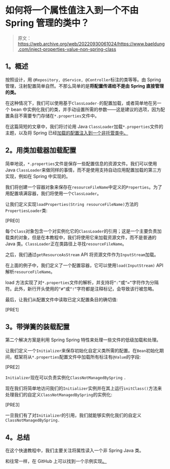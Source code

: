 # 如何将一个属性值注入到一个不由 Spring 管理的类中？

> 原文：<https://web.archive.org/web/20220930061024/https://www.baeldung.com/inject-properties-value-non-spring-class>

## **1。概述**

按照设计，用 `@Repository, @Service, @Controller`标注的类等等。由 Spring 管理，注射配置简单自然。不那么简单的是**将配置传递给不是由 Spring 直接管理的类。**

在这种情况下，我们可以使用基于`ClassLoader-`的配置加载，或者简单地在另一个 bean 中实例化我们的类，并手动设置所需的参数——这是建议的选项，因为配置条目不需要专门存储在`*.properties`文件中。

在这篇简短的文章中，我们将讨论用 Java `ClassLoader`加载`*.properties`文件的主题，以及将 Spring 已经[加载的配置注入到一个非托管类中。](/web/20220926201346/https://www.baeldung.com/properties-with-spring)

## **2。用类加载器加载配置**

简单地说，`*.properties`文件是保存一些配置信息的资源文件。我们可以使用 Java `ClassLoader`来做同样的事情，而不是使用支持自动应用配置加载的第三方实现，例如在 Spring 中实现的。

我们将创建一个容器对象来保存在`resourceFileName`中定义的`Properties`。为了用配置填满容器，我们将使用一个`ClassLoader`。

让我们定义实现`loadProperties(String resourceFileName)`方法的`PropertiesLoader`类:

[PRE0]

每个`Class`对象包含一个对实例化它的`ClassLoader`的引用；这是一个主要负责加载类的对象，但是在本教程中，我们将使用它来加载资源文件，而不是普通的 Java 类。`ClassLoader`正在类路径上寻找`resourceFileName`。

之后，我们通过`getResourceAsStream` API 将资源文件作为`InputStream`加载。

在上面的例子中，我们定义了一个配置容器，它可以使用`load(InputStream)` API 解析`resourceFileName`。

load 方法实现了对`*.properties`文件的解析，并支持将`“:”`或`“=”`字符作为分隔符。此外，新行开头使用的`“#”`或`“!”`字符都是注释标记，会导致该行被忽略。

最后，让我们从配置文件中读取已定义配置条目的确切值:

[PRE1]

## **3。带弹簧的装载配置**

第二个解决方案是利用 Spring Spring 特性来处理一些文件的低级加载和处理。

让我们定义一个`Initializer`来保存初始化自定义类所需的配置。在`Bean`初始化期间，框架将从`*.properties`配置文件中加载所有标注有`@Value`的字段:

[PRE2]

`Initializer`现在可以负责实例化`ClassNotManagedBySpring` `.`

现在我们将简单地访问我们的`Initializer`实例并在其上运行`initClass()`方法来处理我们的自定义`ClassNotManagedBySpring`的实例化:

[PRE3]

一旦我们有了对`Initializer`的引用，我们就能够实例化我们的自定义`ClassNotManagedBySpring.`

## **4。总结**

在这个快速教程中，我们主要关注将属性读入一个非 Spring Java 类。

和往常一样，在 GitHub 上可以找到一个示例实现[。](https://web.archive.org/web/20220926201346/https://github.com/eugenp/tutorials/tree/master/spring-boot-modules/spring-boot-properties-2)